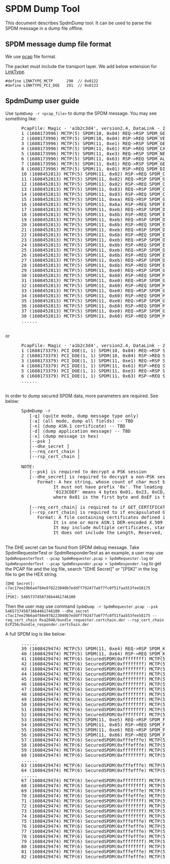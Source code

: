 # SPDM Dump Tool

This document describes SpdmDump tool. It can be used to parse the SPDM message in a dump file offline.

## SPDM message dump file format

   We use [pcap](https://www.tcpdump.org/manpages/pcap-savefile.5.txt) file format.

   The packet must include the transport layer. We add below extension for [LinkType](https://www.tcpdump.org/linktypes.html).
   
   ```
   #define LINKTYPE_MCTP      290  // 0x0122
   #define LINKTYPE_PCI_DOE   291  // 0x0123
   ```

## SpdmDump user guide

   Use `SpdmDump -r <pcap_file>` to dump the SPDM message. You may see something like:

   <pre>
      PcapFile: Magic - 'a1b2c3d4', version2.4, DataLink - 290 (MCTP), MaxPacketSize - 65536
      1 (1608173996) MCTP(5) SPDM(10, 0x84) REQ->RSP SPDM_GET_VERSION
      2 (1608173996) MCTP(5) SPDM(10, 0x04) RSP->REQ SPDM_VERSION
      3 (1608173996) MCTP(5) SPDM(11, 0xe1) REQ->RSP SPDM_GET_CAPABILITIES
      4 (1608173996) MCTP(5) SPDM(11, 0x61) RSP->REQ SPDM_CAPABILITIES
      5 (1608173996) MCTP(5) SPDM(11, 0xe3) REQ->RSP SPDM_NEGOTIATE_ALGORITHMS
      6 (1608173996) MCTP(5) SPDM(11, 0x63) RSP->REQ SPDM_ALGORITHMS
      7 (1608173996) MCTP(5) SPDM(11, 0x81) REQ->RSP SPDM_GET_DIGESTS
      8 (1608173996) MCTP(5) SPDM(11, 0x01) RSP->REQ SPDM_DIGESTS
      10 (1608452813) MCTP(5) SPDM(11, 0x02) RSP->REQ SPDM_CERTIFICATE
      11 (1608452813) MCTP(5) SPDM(11, 0x82) REQ->RSP SPDM_GET_CERTIFICATE
      12 (1608452813) MCTP(5) SPDM(11, 0x02) RSP->REQ SPDM_CERTIFICATE
      13 (1608452813) MCTP(5) SPDM(11, 0x83) REQ->RSP SPDM_CHALLENGE
      14 (1608452813) MCTP(5) SPDM(11, 0x03) RSP->REQ SPDM_CHALLENGE_AUTH
      15 (1608452813) MCTP(5) SPDM(11, 0xea) REQ->RSP SPDM_GET_ENCAPSULATED_REQUEST
      16 (1608452813) MCTP(5) SPDM(11, 0x6a) RSP->REQ SPDM_ENCAPSULATED_REQUEST SPDM_GET_DIGESTS
      17 (1608452813) MCTP(5) SPDM(11, 0xeb) REQ->RSP SPDM_DELIVER_ENCAPSULATED_RESPONSE SPDM_DIGESTS
      18 (1608452813) MCTP(5) SPDM(11, 0x6b) RSP->REQ SPDM_ENCAPSULATED_RESPONSE_ACK SPDM_GET_CERTIFICATE
      19 (1608452813) MCTP(5) SPDM(11, 0xeb) REQ->RSP SPDM_DELIVER_ENCAPSULATED_RESPONSE SPDM_CERTIFICATE
      20 (1608452813) MCTP(5) SPDM(11, 0x6b) RSP->REQ SPDM_ENCAPSULATED_RESPONSE_ACK SPDM_GET_CERTIFICATE
      21 (1608452813) MCTP(5) SPDM(11, 0xeb) REQ->RSP SPDM_DELIVER_ENCAPSULATED_RESPONSE SPDM_CERTIFICATE
      22 (1608452813) MCTP(5) SPDM(11, 0x6b) RSP->REQ SPDM_ENCAPSULATED_RESPONSE_ACK SPDM_GET_CERTIFICATE
      23 (1608452813) MCTP(5) SPDM(11, 0xeb) REQ->RSP SPDM_DELIVER_ENCAPSULATED_RESPONSE SPDM_CERTIFICATE
      24 (1608452813) MCTP(5) SPDM(11, 0x6b) RSP->REQ SPDM_ENCAPSULATED_RESPONSE_ACK SPDM_GET_CERTIFICATE
      25 (1608452813) MCTP(5) SPDM(11, 0xeb) REQ->RSP SPDM_DELIVER_ENCAPSULATED_RESPONSE SPDM_CERTIFICATE
      26 (1608452813) MCTP(5) SPDM(11, 0x6b) RSP->REQ SPDM_ENCAPSULATED_RESPONSE_ACK SPDM_CHALLENGE
      27 (1608452813) MCTP(5) SPDM(11, 0xeb) REQ->RSP SPDM_DELIVER_ENCAPSULATED_RESPONSE SPDM_CHALLENGE_AUTH
      28 (1608452813) MCTP(5) SPDM(11, 0x6b) RSP->REQ SPDM_ENCAPSULATED_RESPONSE_ACK (Done)
      29 (1608452813) MCTP(5) SPDM(11, 0xe0) REQ->RSP SPDM_GET_MEASUREMENTS
      30 (1608452813) MCTP(5) SPDM(11, 0x60) RSP->REQ SPDM_MEASUREMENTS
      31 (1608452813) MCTP(5) SPDM(11, 0xe0) REQ->RSP SPDM_GET_MEASUREMENTS
      32 (1608452813) MCTP(5) SPDM(11, 0x60) RSP->REQ SPDM_MEASUREMENTS
      33 (1608452813) MCTP(5) SPDM(11, 0xe0) REQ->RSP SPDM_GET_MEASUREMENTS
      34 (1608452813) MCTP(5) SPDM(11, 0x60) RSP->REQ SPDM_MEASUREMENTS
      35 (1608452813) MCTP(5) SPDM(11, 0xe0) REQ->RSP SPDM_GET_MEASUREMENTS
      36 (1608452813) MCTP(5) SPDM(11, 0x60) RSP->REQ SPDM_MEASUREMENTS
      37 (1608452813) MCTP(5) SPDM(11, 0xe0) REQ->RSP SPDM_GET_MEASUREMENTS
      38 (1608452813) MCTP(5) SPDM(11, 0x60) RSP->REQ SPDM_MEASUREMENTS
      ......
   </pre>

   or

   <pre>
      PcapFile: Magic - 'a1b2c3d4', version2.4, DataLink - 291 (PCI_DOE), MaxPacketSize - 65536
      1 (1608173379) PCI_DOE(1, 1) SPDM(10, 0x84) REQ->RSP SPDM_GET_VERSION
      2 (1608173379) PCI_DOE(1, 1) SPDM(10, 0x04) RSP->REQ SPDM_VERSION
      3 (1608173379) PCI_DOE(1, 1) SPDM(11, 0xe1) REQ->RSP SPDM_GET_CAPABILITIES
      4 (1608173379) PCI_DOE(1, 1) SPDM(11, 0x61) RSP->REQ SPDM_CAPABILITIES
      5 (1608173379) PCI_DOE(1, 1) SPDM(11, 0xe3) REQ->RSP SPDM_NEGOTIATE_ALGORITHMS
      6 (1608173379) PCI_DOE(1, 1) SPDM(11, 0x63) RSP->REQ SPDM_ALGORITHMS
      ......
   </pre>

   In order to dump secured SPDM data, more parameters are required. See below:

   <pre>
      SpdmDump -r <PcapFileName>
         [-q] (quite mode, dump message type only)
         [-a] (all mode, dump all fields) -- TBD
         [-n] (dump ASN.1 certificate) -- TBD
         [-d] (dump application message) -- TBD
         [-x] (dump message in hex)
         [--psk <pre-shared key>]
         [--dhe_secret <session DHE secret>]
         [--req_cert_chain <requester public cert chain file>]
         [--rsp_cert_chain <responder public cert chain file>]

      NOTE:
         [--psk] is required to decrypt a PSK session
         [--dhe_secret] is required to decrypt a non-PSK session
            Format: A hex string, whose count of char must be even.
                  It must not have prefix '0x'. The leading '0' must be included.
                  '0123CDEF' means 4 bytes 0x01, 0x23, 0xCD, 0xEF,
                  where 0x01 is the first byte and 0xEF is the last byte in memory

         [--req_cert_chain] is required to if GET_CERTIFICATE is not sent
         [--rsp_cert_chain] is required to if encapsulated GET_CERTIFICATE is not sent
            Format: A file containing certificates defined in SPDM spec 'certificate chain fomrat'.
                  It is one or more ASN.1 DER-encoded X.509 v3 certificates.
                  It may include multiple certificates, starting from root cert to leaf cert.
                  It does not include the Length, Reserved, or RootHash fields.
   </pre>

   The DHE secret can be found from SPDM debug message.
   Take SpdmRequesterTest or SpdmResponderTest as an example, a user may use `SpdmRequesterTest --pcap SpdmRequester.pcap > SpdmRequester.log` or `SpdmResponderTest --pcap SpdmResponder.pcap > SpdmResponder.log` to get the PCAP file and the log file, search "\[DHE Secret\]" or "\[PSK\]" in the log file to get the HEX string.

   ```
   [DHE Secret]: c7ac17ee29b6a4f84e978223040b7eddff792477a6f7fc0f51faa553fee58175
   ...
   [PSK]: 5465737450736b4461746100
   ```

   Then the user may use command `SpdmDump -r SpdmRequester.pcap --psk 5465737450736b4461746100 --dhe_secret c7ac17ee29b6a4f84e978223040b7eddff792477a6f7fc0f51faa553fee58175 --req_cert_chain Rsa2048/bundle_requester.certchain.der --rsp_cert_chain EcP256/bundle_responder.certchain.der`

   A full SPDM log is like below:

   <pre>
      ......
      39 (1608429474) MCTP(5) SPDM(11, 0xe4) REQ->RSP SPDM_KEY_EXCHANGE
      40 (1608429474) MCTP(5) SPDM(11, 0x64) RSP->REQ SPDM_KEY_EXCHANGE_RSP
      41 (1608429474) MCTP(6) SecuredSPDM(0xffffffff) MCTP(5) SPDM(11, 0xea) REQ->RSP SPDM_GET_ENCAPSULATED_REQUEST
      42 (1608429474) MCTP(6) SecuredSPDM(0xffffffff) MCTP(5) SPDM(11, 0x6a) RSP->REQ SPDM_ENCAPSULATED_REQUEST SPDM_GET_DIGESTS
      43 (1608429474) MCTP(6) SecuredSPDM(0xffffffff) MCTP(5) SPDM(11, 0xeb) REQ->RSP SPDM_DELIVER_ENCAPSULATED_RESPONSE SPDM_DIGESTS
      44 (1608429474) MCTP(6) SecuredSPDM(0xffffffff) MCTP(5) SPDM(11, 0x6b) RSP->REQ SPDM_ENCAPSULATED_RESPONSE_ACK SPDM_GET_CERTIFICATE
      45 (1608429474) MCTP(6) SecuredSPDM(0xffffffff) MCTP(5) SPDM(11, 0xeb) REQ->RSP SPDM_DELIVER_ENCAPSULATED_RESPONSE SPDM_CERTIFICATE
      46 (1608429474) MCTP(6) SecuredSPDM(0xffffffff) MCTP(5) SPDM(11, 0x6b) RSP->REQ SPDM_ENCAPSULATED_RESPONSE_ACK SPDM_GET_CERTIFICATE
      47 (1608429474) MCTP(6) SecuredSPDM(0xffffffff) MCTP(5) SPDM(11, 0xeb) REQ->RSP SPDM_DELIVER_ENCAPSULATED_RESPONSE SPDM_CERTIFICATE
      48 (1608429474) MCTP(6) SecuredSPDM(0xffffffff) MCTP(5) SPDM(11, 0x6b) RSP->REQ SPDM_ENCAPSULATED_RESPONSE_ACK SPDM_GET_CERTIFICATE
      49 (1608429474) MCTP(6) SecuredSPDM(0xffffffff) MCTP(5) SPDM(11, 0xeb) REQ->RSP SPDM_DELIVER_ENCAPSULATED_RESPONSE SPDM_CERTIFICATE
      50 (1608429474) MCTP(6) SecuredSPDM(0xffffffff) MCTP(5) SPDM(11, 0x6b) RSP->REQ SPDM_ENCAPSULATED_RESPONSE_ACK SPDM_GET_CERTIFICATE
      51 (1608429474) MCTP(6) SecuredSPDM(0xffffffff) MCTP(5) SPDM(11, 0xeb) REQ->RSP SPDM_DELIVER_ENCAPSULATED_RESPONSE SPDM_CERTIFICATE
      52 (1608429474) MCTP(6) SecuredSPDM(0xffffffff) MCTP(5) SPDM(11, 0x6b) RSP->REQ SPDM_ENCAPSULATED_RESPONSE_ACK (Done)
      53 (1608429474) MCTP(5) SPDM(11, 0xe5) REQ->RSP SPDM_FINISH
      54 (1608429474) MCTP(5) SPDM(11, 0x65) RSP->REQ SPDM_FINISH_RSP
      55 (1608429474) MCTP(5) SPDM(11, 0xe6) REQ->RSP SPDM_PSK_EXCHANGE
      56 (1608429474) MCTP(5) SPDM(11, 0x66) RSP->REQ SPDM_PSK_EXCHANGE_RSP
      57 (1608429474) MCTP(6) SecuredSPDM(0xfffefffe) MCTP(5) SPDM(11, 0xe7) REQ->RSP SPDM_PSK_FINISH
      58 (1608429474) MCTP(6) SecuredSPDM(0xfffefffe) MCTP(5) SPDM(11, 0x67) RSP->REQ SPDM_PSK_FINISH_RSP
      59 (1608429474) MCTP(6) SecuredSPDM(0xffffffff) MCTP(5) SPDM(10, 0xfe) REQ->RSP SPDM_VENDOR_DEFINED_REQUEST
      60 (1608429474) MCTP(6) SecuredSPDM(0xffffffff) MCTP(5) SPDM(10, 0x7e) RSP->REQ SPDM_VENDOR_DEFINED_RESPONSE
      ......
      63 (1608429474) MCTP(6) SecuredSPDM(0xfffefffe) MCTP(5) SPDM(10, 0xfe) REQ->RSP SPDM_VENDOR_DEFINED_REQUEST
      64 (1608429474) MCTP(6) SecuredSPDM(0xfffefffe) MCTP(5) SPDM(10, 0x7e) RSP->REQ SPDM_VENDOR_DEFINED_RESPONSE
      ......
      67 (1608429474) MCTP(6) SecuredSPDM(0xffffffff) MCTP(5) SPDM(11, 0xe8) REQ->RSP SPDM_HEARTBEAT
      68 (1608429474) MCTP(6) SecuredSPDM(0xffffffff) MCTP(5) SPDM(11, 0x68) RSP->REQ SPDM_HEARTBEAT_ACK
      69 (1608429474) MCTP(6) SecuredSPDM(0xfffefffe) MCTP(5) SPDM(11, 0xe8) REQ->RSP SPDM_HEARTBEAT
      70 (1608429474) MCTP(6) SecuredSPDM(0xfffefffe) MCTP(5) SPDM(11, 0x68) RSP->REQ SPDM_HEARTBEAT_ACK
      71 (1608429474) MCTP(6) SecuredSPDM(0xffffffff) MCTP(5) SPDM(11, 0xe9) REQ->RSP SPDM_KEY_UPDATE (UPDATE_KEY)
      72 (1608429474) MCTP(6) SecuredSPDM(0xffffffff) MCTP(5) SPDM(11, 0x69) RSP->REQ SPDM_KEY_UPDATE_ACK (UPDATE_KEY)
      73 (1608429474) MCTP(6) SecuredSPDM(0xffffffff) MCTP(5) SPDM(11, 0xe9) REQ->RSP SPDM_KEY_UPDATE (VERIFY_NEW_KEY)
      74 (1608429474) MCTP(6) SecuredSPDM(0xffffffff) MCTP(5) SPDM(11, 0x69) RSP->REQ SPDM_KEY_UPDATE_ACK (VERIFY_NEW_KEY)
      75 (1608429474) MCTP(6) SecuredSPDM(0xfffefffe) MCTP(5) SPDM(11, 0xe9) REQ->RSP SPDM_KEY_UPDATE (UPDATE_ALL_KEYS)
      76 (1608429474) MCTP(6) SecuredSPDM(0xfffefffe) MCTP(5) SPDM(11, 0x69) RSP->REQ SPDM_KEY_UPDATE_ACK (UPDATE_ALL_KEYS)
      77 (1608429474) MCTP(6) SecuredSPDM(0xfffefffe) MCTP(5) SPDM(11, 0xe9) REQ->RSP SPDM_KEY_UPDATE (VERIFY_NEW_KEY)
      78 (1608429474) MCTP(6) SecuredSPDM(0xfffefffe) MCTP(5) SPDM(11, 0x69) RSP->REQ SPDM_KEY_UPDATE_ACK (VERIFY_NEW_KEY)
      79 (1608429474) MCTP(6) SecuredSPDM(0xffffffff) MCTP(5) SPDM(11, 0xec) REQ->RSP SPDM_END_SESSION
      80 (1608429474) MCTP(6) SecuredSPDM(0xffffffff) MCTP(5) SPDM(11, 0x6c) RSP->REQ SPDM_END_SESSION_ACK
      81 (1608429474) MCTP(6) SecuredSPDM(0xfffefffe) MCTP(5) SPDM(11, 0xec) REQ->RSP SPDM_END_SESSION
      82 (1608429474) MCTP(6) SecuredSPDM(0xfffefffe) MCTP(5) SPDM(11, 0x6c) RSP->REQ SPDM_END_SESSION_ACK
   </pre>
